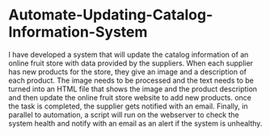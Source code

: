 # Automate-Updating-Catalog-Information-System
I have developed a system that will update the catalog information of an online fruit store with data provided by the suppliers. When each supplier has new products for the store, they give an image and a description of each product. The image needs to be processed and the text needs to be turned into an HTML file that shows the image and the product description and then update the online fruit store website to add new products.
once the task is completed, the supplier gets notified with an email. Finally, in parallel to automation, a script will run on the webserver to check the system health and notify with an email as an alert if the system is unhealthy.
